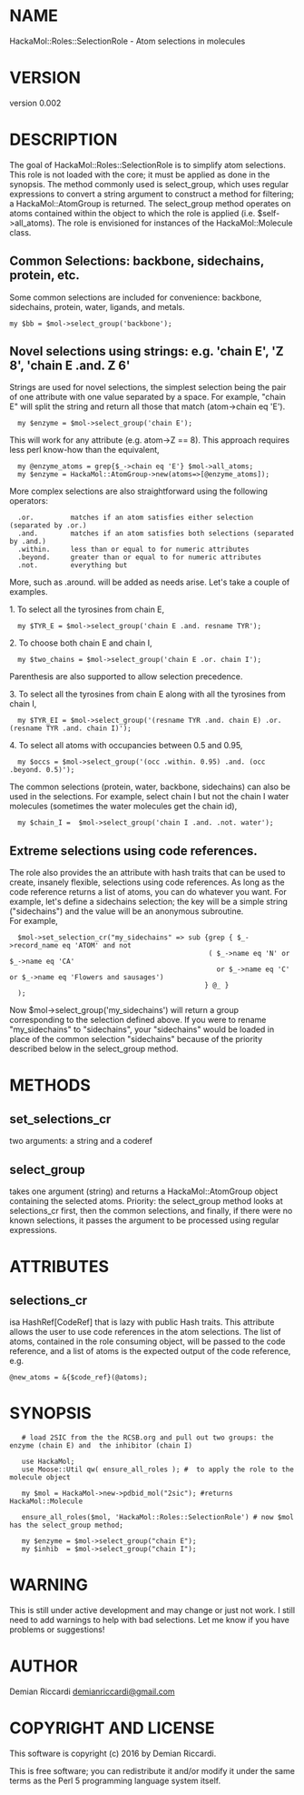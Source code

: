 # NAME

HackaMol::Roles::SelectionRole - Atom selections in molecules

# VERSION

version 0.002

# DESCRIPTION

The goal of HackaMol::Roles::SelectionRole is to simplify atom selections.  This role is not loaded with the core; it 
must be applied as done in the synopsis.  The method commonly used is select\_group, which uses regular expressions to convert 
a string argument to construct a method for filtering; a HackaMol::AtomGroup is returned. The select\_group method operates 
on atoms contained within the object to which the role is applied (i.e. $self->all\_atoms).  The role is envisioned for 
instances of the HackaMol::Molecule class.

## Common Selections: backbone, sidechains, protein, etc.

Some common selections are included for convenience:  backbone, sidechains, protein, water, ligands, and metals.  

    my $bb = $mol->select_group('backbone'); 

## Novel selections using strings: e.g. 'chain E', 'Z 8', 'chain E .and. Z 6'

Strings are used for novel selections, the simplest selection being the pair of one attribute with one value separated by a space. 
For example, "chain E" will split the string and return all those that match (atom->chain eq 'E').  

      my $enzyme = $mol->select_group('chain E');

This will work for any attribute (e.g. atom->Z == 8). This approach requires less perl know-how than the equivalent, 

      my @enzyme_atoms = grep{$_->chain eq 'E'} $mol->all_atoms;
      my $enzyme = HackaMol::AtomGroup->new(atoms=>[@enzyme_atoms]); 

More complex selections are also straightforward using the following operators:

      .or.         matches if an atom satisfies either selection (separated by .or.)
      .and.        matches if an atom satisfies both selections (separated by .and.)             
      .within.     less than or equal to for numeric attributes
      .beyond.     greater than or equal to for numeric attributes
      .not.        everything but

More, such as .around. will be added as needs arise. Let's take a couple of examples. 

1\. To select all the tyrosines from chain E,

      my $TYR_E = $mol->select_group('chain E .and. resname TYR');

2\. To choose both chain E and chain I,

      my $two_chains = $mol->select_group('chain E .or. chain I');

Parenthesis are also supported to allow selection precedence.  

3\. To select all the tyrosines from chain E along with all the tyrosines from chain I,

      my $TYR_EI = $mol->select_group('(resname TYR .and. chain E) .or. (resname TYR .and. chain I)');

4\. To select all atoms with occupancies between 0.5 and 0.95,

      my $occs = $mol->select_group('(occ .within. 0.95) .and. (occ .beyond. 0.5)');

The common selections (protein, water, backbone, sidechains) can also be used in the selections.  For example, select 
chain I but not the chain I water molecules (sometimes the water molecules get the chain id),

      my $chain_I =  $mol->select_group('chain I .and. .not. water');

## Extreme selections using code references. 

The role also provides the an attribute with hash traits that can be used to create, insanely flexible, selections using code references. 
As long as the code reference returns a list of atoms, you can do whatever you want.  For example, let's define a sidechains selection; the 
key will be a simple string ("sidechains") and the value will be an anonymous subroutine.  
For example,

      $mol->set_selection_cr("my_sidechains" => sub {grep { $_->record_name eq 'ATOM' and not 
                                                     ( $_->name eq 'N' or $_->name eq 'CA'
                                                       or $_->name eq 'C' or $_->name eq 'Flowers and sausages')
                                                    } @_ }
      );

Now $mol->select\_group('my\_sidechains') will return a group corresponding to the selection defined above.  If you were to rename 
"my\_sidechains" to "sidechains", your "sidechains" would be loaded in place of the common selection "sidechains" because of the priority
described below in the select\_group method.  

# METHODS

## set\_selections\_cr

two arguments: a string and a coderef

## select\_group

takes one argument (string) and returns a HackaMol::AtomGroup object containing the selected atoms. Priority: the select\_group method looks at 
selections\_cr first, then the common selections, and finally, if there were no known selections, it passes the argument to be processed
using regular expressions.

# ATTRIBUTES

## selections\_cr

isa HashRef\[CodeRef\] that is lazy with public Hash traits.  This attribute allows the user to use code references in the atom selections.
The list of atoms, contained in the role consuming object, will be passed to the code reference, and a list of atoms is the expected output
of the code reference, e.g.

    @new_atoms = &{$code_ref}(@atoms);

# SYNOPSIS 

       # load 2SIC from the the RCSB.org and pull out two groups: the enzyme (chain E) and  the inhibitor (chain I) 

       use HackaMol;
       use Moose::Util qw( ensure_all_roles ); #  to apply the role to the molecule object

       my $mol = HackaMol->new->pdbid_mol("2sic"); #returns HackaMol::Molecule

       ensure_all_roles($mol, 'HackaMol::Roles::SelectionRole') # now $mol has the select_group method;

       my $enzyme = $mol->select_group("chain E");
       my $inhib  = $mol->select_group("chain I");

# WARNING 

This is still under active development and may change or just not work.  I still need to add warnings to help with bad 
selections.  Let me know if you have problems or suggestions!

# AUTHOR

Demian Riccardi <demianriccardi@gmail.com>

# COPYRIGHT AND LICENSE

This software is copyright (c) 2016 by Demian Riccardi.

This is free software; you can redistribute it and/or modify it under
the same terms as the Perl 5 programming language system itself.
